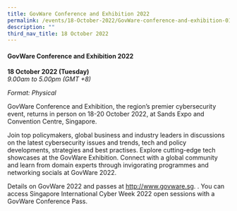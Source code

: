 ```yaml
---
title: GovWare Conference and Exhibition 2022
permalink: /events/18-October-2022/GovWare-conference-and-exhibition-01/
description: ""
third_nav_title: 18 October 2022
---
```

#### **GovWare Conference and Exhibition 2022**

**18 October 2022 (Tuesday)**  
*9.00am to 5.00pm (GMT +8)*

*Format: Physical*

GovWare Conference and Exhibition, the region’s premier cybersecurity event, returns in person on 18-20 October 2022, at Sands Expo and Convention Centre, Singapore. 

Join top policymakers, global business and industry leaders in discussions on the latest cybersecurity issues and trends, tech and policy developments, strategies and best practises. Explore cutting-edge tech showcases at the GovWare Exhibition. Connect with a global community and learn from domain experts through invigorating programmes and networking socials at GovWare 2022.

Details on GovWare 2022 and passes at http://www.govware.sg. <a href="http://www.govware.sg" target="_blank"></a>. You can access Singapore International Cyber Week 2022 open sessions with a GovWare Conference Pass. 
